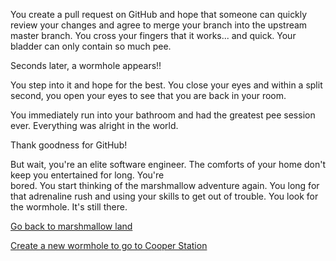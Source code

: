 You create a pull request on GitHub and hope that someone can quickly review your changes and agree to merge
your branch into the upstream master branch. You cross your fingers that it works... and quick. Your bladder can
only contain so much pee.

Seconds later, a wormhole appears!!

You step into it and hope for the best. You close your eyes and within a split second, you open your
eyes to see that you are back in your room.

You immediately run into your bathroom and had the greatest pee session ever.
Everything was alright in the world.




Thank goodness for GitHub! 

But wait, you're an elite software engineer. The comforts of your home don't keep you entertained for long. You're  
bored. You start thinking of the marshmallow adventure again. You long for that adrenaline rush and using your
skills to get out of trouble. You look for the wormhole. It's still there.

[Go back to marshmallow land](../../../marshmallow.md)

[Create a new wormhole to go to Cooper Station](cooper-station/cooper-station.md)

